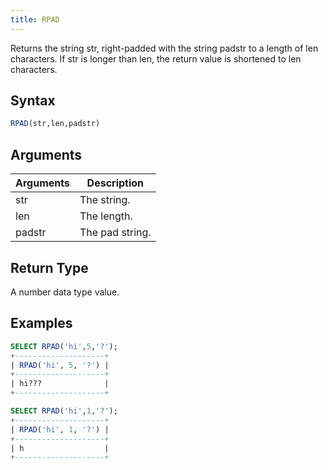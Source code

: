 ```yaml
---
title: RPAD
---
```


Returns the string str, right-padded with the string padstr to a length of len characters. If str is longer than len, the return value is shortened to len characters.

## Syntax

```sql
RPAD(str,len,padstr)
```

## Arguments

| Arguments | Description     |
| --------- | --------------- |
| str       | The string.     |
| len       | The length.     |
| padstr    | The pad string. |

## Return Type

A number data type value.

## Examples

```sql
SELECT RPAD('hi',5,'?');
+--------------------+
| RPAD('hi', 5, '?') |
+--------------------+
| hi???              |
+--------------------+

SELECT RPAD('hi',1,'?');
+--------------------+
| RPAD('hi', 1, '?') |
+--------------------+
| h                  |
+--------------------+
```
